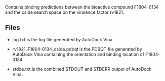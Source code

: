 Contains binding predictions between the bioactive compound F1804-0134 and the cside search space on the virulence factor rv1821.

## Files

- log.txt is the log file generated by AutoDock Vina.

- rv1821_F1804-0134_cside.pdbqt is the PDBQT file generated by AutoDock Vina containing the orientation and binding location of F1804-0134.

- stdoe.txt is the combined STDOUT and STDERR output of AutoDock Vina.

